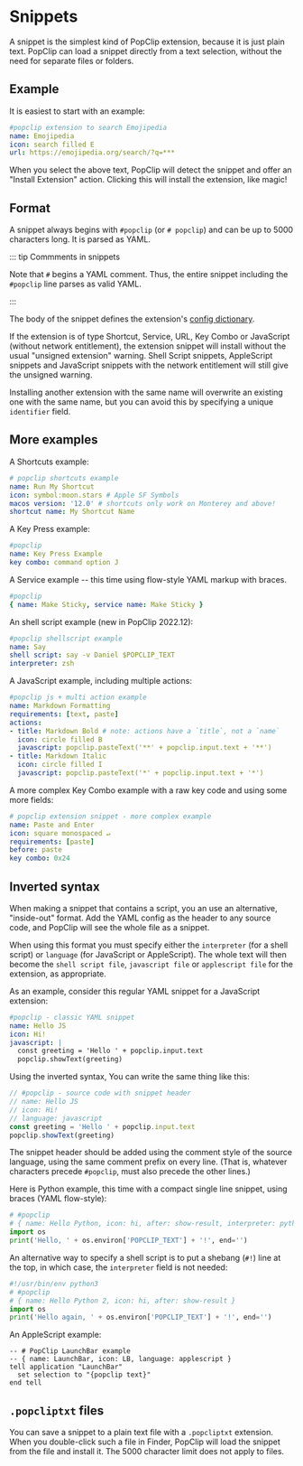 # Snippets

A snippet is the simplest kind of PopClip extension, because it is just plain text. PopClip can load a snippet directly from a text selection, without the need for separate files or folders.

## Example

It is easiest to start with an example:

```yaml
#popclip extension to search Emojipedia
name: Emojipedia
icon: search filled E
url: https://emojipedia.org/search/?q=***
```

When you select the above text, PopClip will detect the snippet and offer an "Install Extension" action. Clicking this will install the extension, like magic!

## Format

A snippet always begins with `#popclip` (or `# popclip`) and can be up to 5000 characters long. It is parsed as YAML.

::: tip Commments in snippets

Note that `#` begins a YAML comment. Thus, the entire snippet including the `#popclip` line parses as valid YAML.

:::

The body of the snippet defines the extension's [config dictionary](./config.md).

If the extension is of type Shortcut, Service, URL, Key Combo or JavaScript (without network entitlement), the extension snippet will install without the usual "unsigned extension" warning. Shell Script snippets, AppleScript snippets and JavaScript snippets with the network entitlement will still give the unsigned warning.

Installing another extension with the same name will overwrite an existing one with the same name, but you can avoid this by specifying a unique `identifier` field.

## More examples

A Shortcuts example:

```yaml
# popclip shortcuts example
name: Run My Shortcut
icon: symbol:moon.stars # Apple SF Symbols
macos version: '12.0' # shortcuts only work on Monterey and above!
shortcut name: My Shortcut Name
```

A Key Press example:

```yaml
#popclip
name: Key Press Example
key combo: command option J
```

A Service example -- this time using flow-style YAML markup with braces.

```yaml
#popclip
{ name: Make Sticky, service name: Make Sticky }
```

An shell script example (new in PopClip 2022.12):

```yaml
#popclip shellscript example  
name: Say
shell script: say -v Daniel $POPCLIP_TEXT
interpreter: zsh
```

A JavaScript example, including multiple actions:

```yaml
#popclip js + multi action example
name: Markdown Formatting
requirements: [text, paste]
actions:
- title: Markdown Bold # note: actions have a `title`, not a `name`
  icon: circle filled B
  javascript: popclip.pasteText('**' + popclip.input.text + '**')
- title: Markdown Italic
  icon: circle filled I
  javascript: popclip.pasteText('*' + popclip.input.text + '*')  
```

A more complex Key Combo example with a raw key code and using some more fields:

```yaml
# popclip extension snippet - more complex example
name: Paste and Enter
icon: square monospaced ↵
requirements: [paste]
before: paste
key combo: 0x24
```

## Inverted syntax

When making a snippet that contains a script, you an use an alternative, "inside-out" format. Add the YAML config as the header to any source code, and PopClip will see the whole file as a snippet.

When using this format you must specify either the `interpreter` (for a shell script) or `language` (for JavaScript or AppleScript). The whole text will then become the `shell script file`, `javascript file` or `applescript file` for the extension, as appropriate.

As an example, consider this regular YAML snippet for a JavaScript extension:

```yaml
#popclip - classic YAML snippet
name: Hello JS
icon: Hi!
javascript: |
  const greeting = 'Hello ' + popclip.input.text
  popclip.showText(greeting)
```

Using the inverted syntax, You can write the same thing like this:

```javascript
// #popclip - source code with snippet header
// name: Hello JS
// icon: Hi!
// language: javascript
const greeting = 'Hello ' + popclip.input.text
popclip.showText(greeting)
```

The snippet header should be added using the comment style of the source language, using the same comment prefix on every line. (That is, whatever characters precede `#popclip`, must also precede the other lines.)

Here is Python example, this time with a compact single line snippet, using braces (YAML flow-style):

```python
# #popclip
# { name: Hello Python, icon: hi, after: show-result, interpreter: python3 }
import os
print('Hello, ' + os.environ['POPCLIP_TEXT'] + '!', end='')
```

An alternative way to specify a shell script is to put a shebang (`#!`) line at the top, in which case, the `interpreter` field is not needed:

```python
#!/usr/bin/env python3
# #popclip
# { name: Hello Python 2, icon: hi, after: show-result }
import os
print('Hello again, ' + os.environ['POPCLIP_TEXT'] + '!', end='')
```

An AppleScript example:

```applescript
-- # PopClip LaunchBar example
-- { name: LaunchBar, icon: LB, language: applescript }
tell application "LaunchBar"
  set selection to "{popclip text}"
end tell
```

## `.popcliptxt` files

You can save a snippet to a plain text file with a `.popcliptxt` extension. When you double-click such a file in Finder, PopClip will load the snippet from the file and install it. The 5000 character limit does not apply to files.
